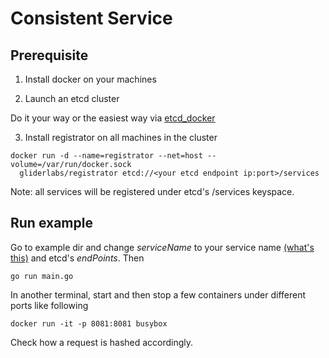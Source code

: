 # Consistent Service

## Prerequisite

1. Install docker on your machines

2. Launch an etcd cluster
  
  Do it your way or the easiest way via [etcd_docker](https://github.com/huichen/etcd_docker)

3. Install registrator on all machines in the cluster

  ```
  docker run -d --name=registrator --net=host --volume=/var/run/docker.sock
    gliderlabs/registrator etcd://<your etcd endpoint ip:port>/services
  ```
  
  Note: all services will be registered under etcd's /services keyspace.

## Run example

Go to example dir and change *serviceName* to your service name 
[(what's this)](http://gliderlabs.com/registrator/latest/user/services/) and etcd's *endPoints*. Then

    go run main.go
  
In another terminal, start and then stop a few containers under different ports like following

    docker run -it -p 8081:8081 busybox

Check how a request is hashed accordingly.

